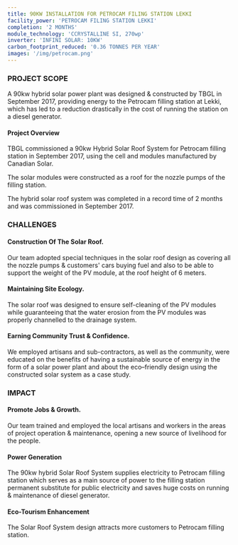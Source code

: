 ```yaml
---
title: 90KW INSTALLATION FOR PETROCAM FILING STATION LEKKI
facility_power: 'PETROCAM FILING STATION LEKKI'
completion: '2 MONTHS'
module_technology: 'CCRYSTALLINE SI, 270wp'
inverter: 'INFINI SOLAR: 10KW'
carbon_footprint_reduced: '0.36 TONNES PER YEAR'
images: '/img/petrocam.png'
---
```


  ### PROJECT SCOPE

  A 90kw hybrid solar power plant was designed & constructed by TBGL in September 2017, providing energy to the Petrocam filling station at Lekki, which has led to a reduction drastically in the cost of running the station on a diesel generator.

  #### Project Overview
  
  TBGL commissioned a 90kw Hybrid Solar Roof System for Petrocam filling station in September 2017, using the cell and modules manufactured by Canadian Solar.

  The solar modules were constructed as a roof for the nozzle pumps of the filling station.

  The hybrid solar roof system was completed in a record time of 2 months and was commissioned in September 2017.


  ### CHALLENGES

  #### Construction Of The Solar Roof.

  Our team adopted special techniques in the solar roof design as covering all the nozzle pumps & customers' cars buying fuel and also to be able to support the weight of the PV module, at the roof height of 6 meters.

  #### Maintaining Site Ecology.

  The solar roof was designed to ensure self-cleaning of the PV modules while guaranteeing that the water erosion from the PV modules was properly channelled to the drainage system.

  #### Earning Community Trust & Confidence.

  We employed artisans and sub-contractors, as well as the community, were educated on the benefits of having a sustainable source of energy in the form of a solar power plant and about the eco–friendly design using the constructed solar system as a case study.

  ### IMPACT

  #### Promote Jobs & Growth. 

  Our team trained and employed the local artisans and workers in the areas of project operation & maintenance, opening a new source of livelihood for the people.
  
  #### Power Generation

  The 90kw hybrid Solar Roof System supplies electricity to Petrocam filling station which serves as a main source of power to the filling station permanent substitute for public electricity and saves huge costs on running & maintenance of diesel generator.
  
  #### Eco-Tourism Enhancement
  
  The Solar Roof System design attracts more customers to Petrocam filling station.